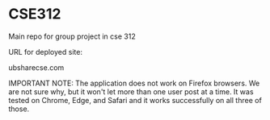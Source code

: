 # CSE312
Main repo for group project in cse 312

URL for deployed site:

ubsharecse.com

IMPORTANT NOTE: The application does not work on Firefox browsers. We are not sure why, but it won't let more than one user post at a time. It was tested on Chrome, Edge, and Safari and it works successfully on all three of those.

